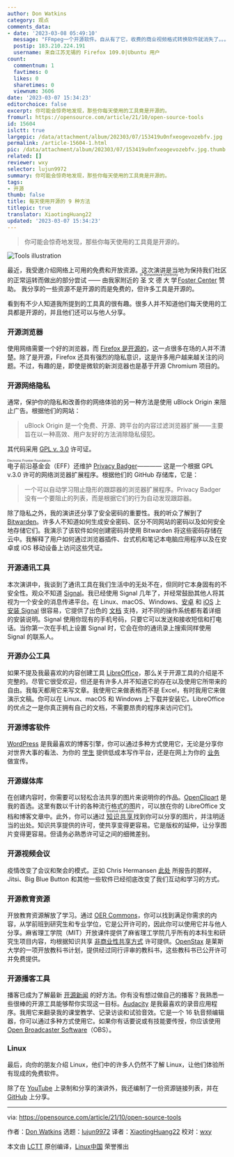 ```yaml
---
author: Don Watkins
category: 观点
comments_data:
- date: '2023-03-08 05:49:10'
  message: "FFmpeg一个开源软件。自从有了它，收费的商业视频格式转换软件就消失了。。。<br />\r\n<br />\r\n但这是不是一种垄断？如何能保证一直有前进的动力？"
  postip: 183.210.224.191
  username: 来自江苏无锡的 Firefox 109.0|Ubuntu 用户
count:
  commentnum: 1
  favtimes: 0
  likes: 0
  sharetimes: 0
  viewnum: 3606
date: '2023-03-07 15:34:23'
editorchoice: false
excerpt: 你可能会惊奇地发现，那些你每天使用的工具竟是开源的。
fromurl: https://opensource.com/article/21/10/open-source-tools
id: 15604
islctt: true
largepic: /data/attachment/album/202303/07/153419u0nfxeogevozebfv.jpg
permalink: /article-15604-1.html
pic: /data/attachment/album/202303/07/153419u0nfxeogevozebfv.jpg.thumb.jpg
related: []
reviewer: wxy
selector: lujun9972
summary: 你可能会惊奇地发现，那些你每天使用的工具竟是开源的。
tags:
- 开源
thumb: false
title: 每天使用开源的 9 种方法
titlepic: true
translator: XiaotingHuang22
updated: '2023-03-07 15:34:23'
---
```



> 
> 你可能会惊奇地发现，那些你每天使用的工具竟是开源的。
> 
> 
> 


![](/data/attachment/album/202303/07/153419u0nfxeogevozebfv.jpg "Tools illustration")


最近，我受邀介绍网络上可用的免费和开放资源。这次演讲是当地为保持我们社区的正常运转而做出的部分尝试 —— 由我家附近的 <ruby> 圣文德大学 <rt>  St. Bonaventure University </rt></ruby> [Foster Center](https://www.sbu.edu/academics/schools-at-sbu/school-of-business/foster-center-for-responsible-leadership/foster-center-events) 赞助。 我分享的一些资源不是开源的而是免费的，但许多工具是开源的。


看到有不少人知道我所提到的工具真的很有趣。很多人并不知道他们每天使用的工具都是开源的，并且他们还可以与他人分享。


### 开源浏览器


使用网络需要一个好的浏览器，而 [Firefox 是开源的](https://opensource.com/article/21/9/switch-to-firefox)，这一点很多在场的人并不清楚。除了是开源，Firefox 还具有强烈的隐私意识，这是许多用户越来越关注的问题。不过，有趣的是，即使是微软的新浏览器也是基于开源 Chromium 项目的。


### 开源网络隐私


通常，保护你的隐私和改善你的网络体验的另一种方法是使用 uBlock Origin 来阻止广告。根据他们的网站：



> 
> uBlock Origin 是一个免费、开源、跨平台的内容过滤浏览器扩展——主要旨在以一种高效、用户友好的方法消除隐私侵犯。
> 
> 
> 


其代码采用 [GPL v. 3.0](https://github.com/gorhill/uBlock) 许可证。


<ruby> 电子前沿基金会 <rt>  Electronic Frontier Foundation </rt></ruby>（EFF）还维护 [Privacy Badger](https://privacybadger.org/)———— 这是一个根据 GPL v.3.0 许可的网络浏览器扩展程序。根据他们的 GitHub 存储库，它是：



> 
> 一个可以自动学习阻止隐形的跟踪器的浏览器扩展程序。Privacy Badger 没有一个要阻止的列表，而是根据它们的行为自动发现跟踪器。
> 
> 
> 


除了隐私之外，我的演讲还分享了安全密码的重要性。我的听众了解到了 [Bitwarden](https://github.com/bitwarden)。许多人不知道如何生成安全密码、区分不同网站的密码以及如何安全地存储它们。我演示了该软件如何创建密码并使用 Bitwarden 将这些密码存储在云中。我解释了用户如何通过浏览器插件、台式机和笔记本电脑应用程序以及在安卓或 iOS 移动设备上访问这些凭证。


### 开源通讯工具


本次演讲中，我谈到了通讯工具在我们生活中的无处不在，但同时它本身固有的不安全性。观众不知道 [Signal](https://opensource.com/article/19/10/secure-private-messaging)。我已经使用 Signal 几年了，并经常鼓励其他人将其视为一个安全的消息传递平台。在 Linux、macOS、Windows、[安卓](https://play.google.com/store/apps/details?id=org.thoughtcrime.securesms&referrer=utm_source%3DOWS%26utm_medium%3DWeb%26utm_campaign%3DNav) 和 [iOS](https://apps.apple.com/us/app/signal-private-messenger/id874139669) 上 [安装 Signal](https://signal.org/download/) 很容易，它提供了出色的 [文档](https://support.signal.org/) 支持，对不同的操作系统都有着详细的安装说明。Signal 使用你现有的手机号码，只要它可以发送和接收短信和打电话。当你第一次在手机上设置 Signal 时，它会在你的通讯录上搜索同样使用 Signal 的联系人。


### 开源办公工具


如果不提及我最喜欢的内容创建工具 [LibreOffice](https://opensource.com/article/21/9/libreoffice-tips)，那么关于开源工具的介绍是不完整的。尽管它很受欢迎，但还是有许多人并不知道它的存在以及使用它所带来的自由。我每天都用它来写文章。我使用它来做表格而不是 Excel，有时我用它来做演示文稿。你可以在 Linux、macOS 和 Windows 上下载并安装它。LibreOffice 的优点之一是你真正拥有自己的文档，不需要昂贵的程序来访问它们。


### 开源博客软件


[WordPress](https://opensource.com/article/18/10/setting-wordpress-raspberry-pi) 是我最喜欢的博客引擎，你可以通过多种方式使用它，无论是分享你对世界大事的看法、为你的 [学生](https://opensource.com/article/20/4/wordpress-virtual-machine) 提供低成本写作平台，还是在网上为你的 [业务](https://opensource.com/article/21/3/wordpress-plugins-retail) 做宣传。


### 开源媒体库


在创建内容时，你需要可以轻松合法共享的图片来说明你的作品。[OpenClipart](https://openclipart.org/) 是我的首选。这里有数以千计的各种流行格式的图片，可以放在你的 LibreOffice 文档和博客文章中。此外，你可以通过 <ruby> <a href="https://search.creativecommons.org/">  知识共享 </a> <rt>  Creative Commons </rt></ruby> 找到你可以分享的图片，并注明适当的出处。知识共享提供的许可，使共享变得更容易。它是版权的延伸，让分享图片变得更容易。但请务必熟悉许可证之间的细微差别。


### 开源视频会议


疫情改变了会议和聚会的模式。正如 Chris Hermansen [此处](https://opensource.com/article/20/5/open-source-video-conferencing) 所报告的那样，Jitsi、Big Blue Button 和其他一些软件已经彻底改变了我们互动和学习的方式。


### 开源教育资源


开放教育资源解放了学习。通过 [OER Commons](https://www.oercommons.org/)，你可以找到满足你需求的内容，从学前班到研究生和专业学位，它是公开许可的，因此你可以使用它并与他人分享。麻省理工学院（MIT）开放课件提供了麻省理工学院几乎所有的本科生和研究生项目内容，均根据知识共享 [非商业性共享方式](https://ocw.mit.edu/help/faq-cite-ocw-content/) 许可提供。[OpenStax](https://openstax.org/) 是莱斯大学的一项开放教科书计划，提供经过同行评审的教科书，这些教科书已公开许可并免费提供。


### 开源播客工具


播客已成为了解最新 [开源新闻](https://opensource.com/article/19/10/linux-podcasts-Jupiter-Broadcasting) 的好方法。你有没有想过做自己的播客？我熟悉一些很棒的开源工具能够帮你实现这一目标。[Audacity](https://opensource.com/article/20/4/audacity) 是我最喜欢的录音应用程序。我用它来翻录我的课堂教学、记录访谈和试验音效。它是一个 16 轨音频编辑器，你可以通过多种方式使用它。如果你有话要说或有技能要传授，你应该使用 [Open Broadcaster Software](https://opensource.com/article/20/4/open-source-live-stream)（OBS）。


### Linux


最后，向你的朋友介绍 Linux，他们中的许多人仍然不了解 Linux，让他们体验所有现成的免费软件。


除了在 [YouTube](https://youtu.be/aUgaYtN_sUU) 上录制和分享的演讲外，我还编制了一份资源链接列表，并在 [GitHub](https://github.com/donwatkins/Presentations/blob/master/fostercenter.md) 上分享。




---


via: <https://opensource.com/article/21/10/open-source-tools>


作者：[Don Watkins](https://opensource.com/users/don-watkins) 选题：[lujun9972](https://github.com/lujun9972) 译者：[XiaotingHuang22](https://github.com/XiaotingHuang22) 校对：[wxy](https://github.com/wxy)


本文由 [LCTT](https://github.com/LCTT/TranslateProject) 原创编译，[Linux中国](https://linux.cn/) 荣誉推出